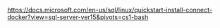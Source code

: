 https://docs.microsoft.com/en-us/sql/linux/quickstart-install-connect-docker?view=sql-server-ver15&pivots=cs1-bash
